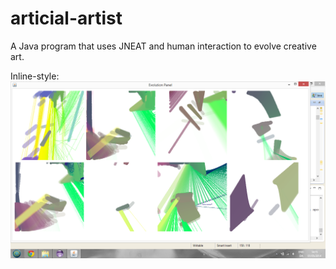 articial-artist
===============
A Java program that uses JNEAT and human interaction to evolve creative art.

Inline-style: 
![alt text](https://github.com/njustesen/articial-artist/blob/master/Screenshots/3.png?raw=true "Logo Title Text 1")
